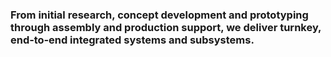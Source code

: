 ### From initial research, concept development and prototyping through assembly and production support, we deliver turnkey, end‑to‑end integrated systems and subsystems. 